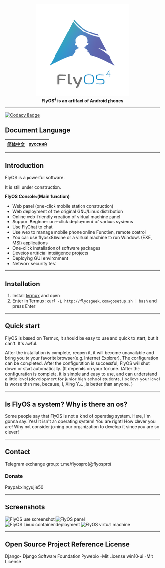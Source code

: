<div align="center">
   <img width="300" src="img/flyos.png" alt="logo"></br>
   <strong>FlyOS<sup>4</sup> is an artifact of Android phones</strong>
</div>

---

[![Codacy Badge](https://api.codacy.com/project/badge/Grade/1b51bf8e7f61450f8bc37c3609c188da)](https://app.codacy.com/gh/NaturalSelect/flyos?utm_source=github.com&utm_medium=referral&utm_content=NaturalSelect/flyos&utm_campaign=Badge_Grade_Settings)

## Document Language
|[简体中文](https://github.com/FuckOS/FlyOSDoc_Purified/blob/master/CN.md)|[русский](https://github.com/FuckOS/FlyOSDoc_Purified/blob/master/RU.md)|
|------|------|

---

## Introduction
FlyOS is a powerful software.

It is still under construction.

**FlyOS Console:(Main function)**
- Web panel (one-click mobile station construction)
- Web deployment of the original GNU/Linux distribution
- Online web-friendly creation of virtual machine panel
- Support Beginner one-click deployment of various systems
- Use FlyChat to chat 
- Use web to manage mobile phone online Function, remote control
- You can use flyosx86wine or a virtual machine to run Windows (EXE, MSI) applications
- One-click installation of software packages
- Develop artificial intelligence projects
- Deploying GUI environment
- Network security test

---

## Installation

1. Install [termux](http://f-droid.org/en/packages/com.termux/) and open
2. Enter in Termux: `curl -L http://flyosgeek.com/gosetup.sh | bash` and press Enter

---

## Quick start
FlyOS is based on Termux, it should be easy to use and quick to start, but it can't. It's awful.

After the installation is complete, reopen it, it will become unavailable and bring you to your favorite browser(e.g. Internet Explorer). The configuration can be completed. After the configuration is successful, FlyOS will shut down or start automatically. (It depends on your fortune. )After the configuration is complete, it is simple and easy to use, and can understand a little level (development for junior high school students, I believe your level is worse than me, because, I, Xing Y.J. ,is better than anyone. )

---

## Is FlyOS a system? Why is there an os? 

Some people say that FlyOS is not a kind of operating system. Here, I'm gonna say: Yes! It isn't an operating system! You are right! How clever you are! Why not consider joining our organization to develop it since you are so clever! 

---

## Contact

Telegram exchange group: t.me/flyospro(@flyospro)

### Donate 

Paypal:xingyujie50

---

## Screenshots

![FlyOS use screenshot](/img/screenshot.jpg)
![FlyOS panel](/img/panel.jpg)
![FlyOS Linux container deployment](/img/deploy.jpg)
![FlyOS virtual machine](/img/vm1.jpg)

---

## Open Source Project Reference License

 Django- Django Software Foundation
 Pywebio -Mit License
 win10-ui -Mit License
